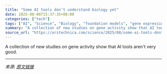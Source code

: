 ```yaml
---
title: "Some AI tools don’t understand biology yet"
date: 2025-08-06T15:37:35+08:00
categories: ["tech"]
tags: ["AI", "Science", "Biology", "foundation models", "gene expression", "Genetics", "molecular biology"]
summary: "A collection of new studies on gene activity show that AI tools aren't very good."
source_url: "https://arstechnica.com/science/2025/08/some-ai-tools-dont-understand-biology-yet/"
---
```


A collection of new studies on gene activity show that AI tools aren't very good.

---

*来源: [原文链接](https://arstechnica.com/science/2025/08/some-ai-tools-dont-understand-biology-yet/)*
